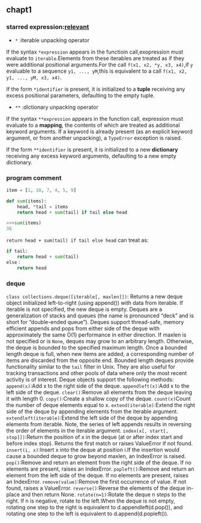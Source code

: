 ## chapt1

### starred expression:[relevant](http://yaoyao.codes/python/2016/09/25/python-starred-expression)
* `*` :iterable unpacking operator

If the syntax `*expression` appears in the functioin call,exopression must evaluate to `iterable`.Elements from these iterables are treated as if they were additional positional arguments.For the call `f(x1, x2, *y, x3, x4)`,if `y` evaluable to a sequence `y1, ..., yM`,this is equivalent to a call `f(x1, x2, y1, ..., yM, x3, x4)`.

If the form `*identifier` is present, it is initialized to a **tuple** receiving any excess positional parameters, defaulting to the empty tuple.

* `**` :dictionary unpacking operator

If the syntax `**expression` appears in the function call, expression must evaluate to a **mapping**, the contents of which are treated as additional keyword arguments. If a keyword is already present (as an explicit keyword argument, or from another unpacking), a `TypeError` exception is raised.

If the form `**identifier` is present, it is initialized to a new **dictionary** receiving any excess keyword arguments, defaulting to a new empty dictionary.

### program comment
```python
item = [1, 10, 7, 4, 5, 9]

def sum(items):
    head, *tail = items
    return head + sum(tail) if tail else head

>>>sum(items)
36
```
`return head + sum(tail) if tail else head` can treat as:
```python
if tail:
    return head + sum(tail)
else：
    return head
```

### deque
`class collections.deque([iterable[, maxlen]])`:
Returns a new deque object initialized left-to-right (using append()) with data from iterable. If iterable is not specified, the new deque is empty.
Deques are a generalization of stacks and queues (the name is pronounced “deck” and is short for “double-ended queue”). Deques support thread-safe, memory efficient appends and pops from either side of the deque with approximately the same O(1) performance in either direction.
If maxlen is not specified or is `None`, deques may grow to an arbitrary length. Otherwise, the deque is bounded to the specified maximum length. Once a bounded length deque is full, when new items are added, a corresponding number of items are discarded from the opposite end. Bounded length deques provide functionality similar to the `tail` filter in Unix. They are also useful for tracking transactions and other pools of data where only the most recent activity is of interest.
Deque objects support the following methods:
`append(x)`:Add x to the right side of the deque.
`appendleft(x)`:Add x to the left side of the deque.
`clear()`:Remove all elements from the deque leaving it with length 0.
`copy()`:Create a shallow copy of the deque.
`count(x)`Count the number of deque elements equal to x.
`extend(iterable)`:Extend the right side of the deque by appending elements from the iterable argument.
`extendleft(iterable)`:Extend the left side of the deque by appending elements from iterable. Note, the series of left appends results in reversing the order of elements in the iterable argument.
`index(x[, start[, stop]])`:Return the position of x in the deque (at or after index start and before index stop). Returns the first match or raises ValueError if not found.
`insert(i, x)`:Insert x into the deque at position i.If the insertion would cause a bounded deque to grow beyond maxlen, an IndexError is raised.
`pop()`:Remove and return an element from the right side of the deque. If no elements are present, raises an IndexError.
`popleft()`:Remove and return an element from the left side of the deque. If no elements are present, raises an IndexError.
`remove(value)`:Remove the first occurrence of value. If not found, raises a ValueError.
`reverse()`:Reverse the elements of the deque in-place and then return None.
`rotate(n=1)`:Rotate the deque n steps to the right. If n is negative, rotate to the left.When the deque is not empty, rotating one step to the right is equivalent to d.appendleft(d.pop()), and rotating one step to the left is equivalent to d.append(d.popleft()).